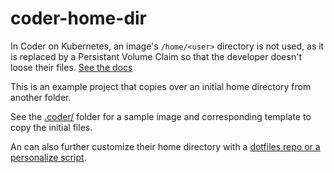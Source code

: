 # coder-home-dir

In Coder on Kubernetes, an image's `/home/<user>` directory is not used, as it is replaced by a Persistant Volume Claim so that the developer doesn't loose their files. [See the docs](https://coder.com/docs/workspaces/personalization#persistent-home)

This is an example project that copies over an initial home directory from another folder.

See the [.coder/](.coder/) folder for a sample image and corresponding template to copy the initial files.

An can also further customize their home directory with a [dotfiles repo or a personalize script](https://coder.com/docs/workspaces/personalization).
